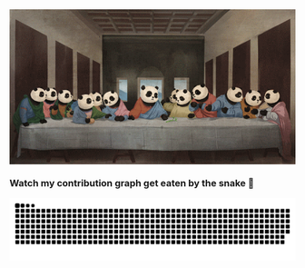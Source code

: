 <div align="center">
<img width="800" alt="GIF" align="center" src="https://github.com/storypanda/storypanda/blob/main/The%20Last%20Supper.gif">
</div>

### Watch my contribution graph get eaten by the snake 🐍

<picture>
  <source media="(prefers-color-scheme: dark)" srcset="https://raw.githubusercontent.com/storypanda/storypanda/output/github-contribution-grid-snake-dark.svg">
  <source media="(prefers-color-scheme: light)" srcset="https://raw.githubusercontent.com/storypanda/storypanda/output/github-contribution-grid-snake.svg">
  <img alt="github contribution grid snake animation" src="https://raw.githubusercontent.com/storypanda/storypanda/output/github-contribution-grid-snake.svg">
</picture>
